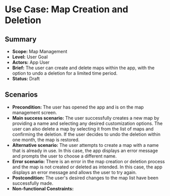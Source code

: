 # Use Case: Map Creation and Deletion

## Summary

- **Scope:** Map Management
- **Level:** User Goal
- **Actors:** App User
- **Brief:** The user can create and delete maps within the app, with the option to undo a deletion for a limited time period.
- **Status:** Draft

## Scenarios

- **Precondition:**
  The user has opened the app and is on the map management screen.
- **Main success scenario:**
  The user successfully creates a new map by providing a name and selecting any desired customization options.
  The user can also delete a map by selecting it from the list of maps and confirming the deletion.
  If the user decides to undo the deletion within one month, the map is restored.
- **Alternative scenario:**
  The user attempts to create a map with a name that is already in use.
  In this case, the app displays an error message and prompts the user to choose a different name.
- **Error scenario:**
  There is an error in the map creation or deletion process and the map is not created or deleted as intended.
  In this case, the app displays an error message and allows the user to try again.
- **Postcondition:**
  The user's desired changes to the map list have been successfully made.
- **Non-functional Constraints:**
